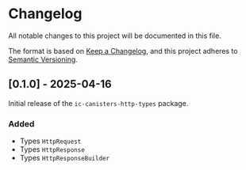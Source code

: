 # Changelog

All notable changes to this project will be documented in this file.

The format is based on [Keep a Changelog](https://keepachangelog.com/en/1.1.0/),
and this project adheres to [Semantic Versioning](https://semver.org/spec/v2.0.0.html).

## [0.1.0] - 2025-04-16

Initial release of the `ic-canisters-http-types` package.

### Added

- Types `HttpRequest`
- Types `HttpResponse`
- Types `HttpResponseBuilder`
